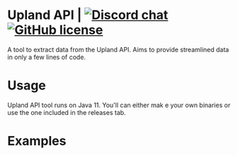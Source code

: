 # Upland API | [![Discord chat](https://img.shields.io/discord/956789347712126976.svg)](https://discord.gg/BcmawREdtd) [![GitHub license](https://img.shields.io/badge/license-MIT-blue.svg)](https://raw.githubusercontent.com/lare96/luna/master/LICENSE.txt)
A tool to extract data from the Upland API. Aims to provide streamlined data in only a few lines of code.

# Usage
Upland API tool runs on Java 11. You'll can either mak e your own binaries or use the one included in the releases tab.

# Examples

